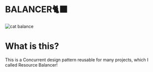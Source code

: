 # BALANCER🐈‍⬛

![cat balance](https://media.giphy.com/media/myDXHnYYPxT4od4NEN/giphy.gif?cid=ecf05e4757s5htspdeyyue45no787ompgz1k7rf92koxi2zq&rid=giphy.gif&ct=g)

# What is this?

This is a Concurrent design pattern reusable for many projects, which I called Resource Balancer!

